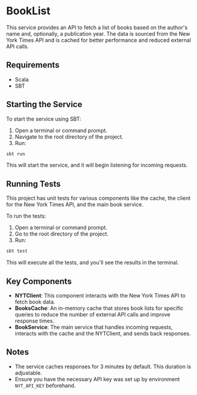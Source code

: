 # BookList 

This service provides an API to fetch a list of books based on the author's name and, optionally, a publication year. The data is sourced from the New York Times API and is cached for better performance and reduced external API calls.

## Requirements

- Scala 
- SBT 

## Starting the Service

To start the service using SBT:

1. Open a terminal or command prompt.
2. Navigate to the root directory of the project.
3. Run:

```bash
sbt run
```

This will start the service, and it will begin listening for incoming requests.

## Running Tests

This project has unit tests for various components like the cache, the client for the New York Times API, and the main book service.

To run the tests:

1. Open a terminal or command prompt.
2. Go to the root directory of the project.
3. Run:

```bash
sbt test
```

This will execute all the tests, and you'll see the results in the terminal.

## Key Components

- **NYTClient**: This component interacts with the New York Times API to fetch book data.
- **BooksCache**: An in-memory cache that stores book lists for specific queries to reduce the number of external API calls and improve response times.
- **BookService**: The main service that handles incoming requests, interacts with the cache and the NYTClient, and sends back responses.

## Notes

- The service caches responses for 3 minutes by default. This duration is adjustable.
- Ensure you have the necessary API key was set up by environment `NYT_API_KEY` beforehand.


